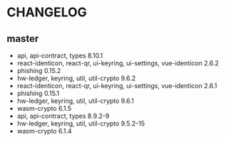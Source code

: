 # CHANGELOG

## master

- api, api-contract, types 8.10.1
- react-identicon, react-qr, ui-keyring, ui-settings, vue-identicon 2.6.2
- phishing 0.15.2
- hw-ledger, keyring, util, util-crypto 9.6.2
- react-identicon, react-qr, ui-keyring, ui-settings, vue-identicon 2.6.1
- phishing 0.15.1
- hw-ledger, keyring, util, util-crypto 9.6.1
- wasm-crypto 6.1.5
- api, api-contract, types 8.9.2-9
- hw-ledger, keyring, util, util-crypto 9.5.2-15
- wasm-crypto 6.1.4

